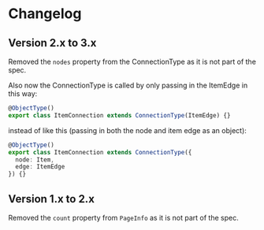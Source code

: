 # Changelog

## Version 2.x to 3.x

Removed the `nodes` property from the ConnectionType as it is not part of the spec.

Also now the ConnectionType is called by only passing in the ItemEdge in this way:

```ts
@ObjectType()
export class ItemConnection extends ConnectionType(ItemEdge) {}
```

instead of like this (passing in both the node and item edge as an object):

```ts
@ObjectType()
export class ItemConnection extends ConnectionType({
  node: Item, 
  edge: ItemEdge
}) {}
```


## Version 1.x to 2.x

Removed the `count`  property from `PageInfo` as it is not part of the spec.